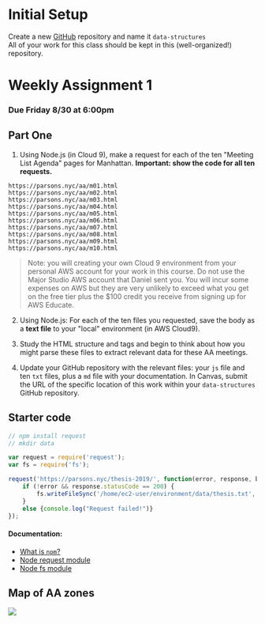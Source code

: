 # Initial Setup

Create a new [GitHub](https://github.com/) repository and name it `data-structures`  
All of your work for this class should be kept in this (well-organized!) repository.

# Weekly Assignment 1

### Due Friday 8/30 at 6:00pm

## Part One

1. Using Node.js (in Cloud 9), make a request for each of the ten "Meeting List Agenda" pages for Manhattan. **Important: show the code for all ten requests.**    
```
https://parsons.nyc/aa/m01.html  
https://parsons.nyc/aa/m02.html  
https://parsons.nyc/aa/m03.html  
https://parsons.nyc/aa/m04.html  
https://parsons.nyc/aa/m05.html  
https://parsons.nyc/aa/m06.html  
https://parsons.nyc/aa/m07.html  
https://parsons.nyc/aa/m08.html  
https://parsons.nyc/aa/m09.html  
https://parsons.nyc/aa/m10.html   
```

> Note: you will creating your own Cloud 9 environment from your personal AWS account for your work in this course. Do not use the Major Studio AWS account that Daniel sent you. You will incur some expenses on AWS but they are very unlikely to exceed what you get on the free tier plus the $100 credit you receive from signing up for AWS Educate. 

2. Using Node.js: For each of the ten files you requested, save the body as a **text file** to your "local" environment (in AWS Cloud9).

3. Study the HTML structure and tags and begin to think about how you might parse these files to extract relevant data for these AA meetings.

4. Update your GitHub repository with the relevant files: your `js` file and ten `txt` files, plus a `md` file with your documentation. In Canvas, submit the URL of the specific location of this work within your `data-structures` GitHub repository. 

## Starter code

```javascript
// npm install request
// mkdir data

var request = require('request');
var fs = require('fs');

request('https://parsons.nyc/thesis-2019/', function(error, response, body){
    if (!error && response.statusCode == 200) {
        fs.writeFileSync('/home/ec2-user/environment/data/thesis.txt', body);
    }
    else {console.log("Request failed!")}
});
```

#### Documentation: 

* [What is `npm`?](https://docs.npmjs.com/getting-started/what-is-npm)  
* [Node request module](https://www.npmjs.com/package/request)  
* [Node fs module](https://nodejs.org/api/fs.html)  

## Map of AA zones

![](https://github.com/visualizedata/data-structures/raw/master/assets/aa.png)